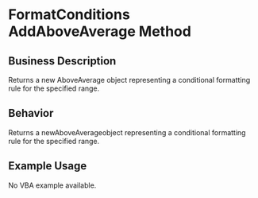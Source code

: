 # FormatConditions AddAboveAverage Method

## Business Description
Returns a new AboveAverage object representing a conditional formatting rule for the specified range.

## Behavior
Returns a newAboveAverageobject representing a conditional formatting rule for the specified range.

## Example Usage
No VBA example available.